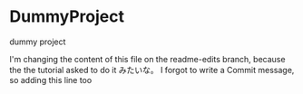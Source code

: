 # DummyProject
dummy project

I'm changing the content of this file on the readme-edits branch, because the the tutorial asked to do it みたいな。
I forgot to write a Commit message, so adding this line too
